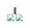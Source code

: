<div align="center">
  <div class="bacon">
    <a>🥓</a><br>
  </div>
</div>

<!-- <img src="https://capsule-render.vercel.app/api?type=venom&color=94B2FF&height=150&section=header&text=🥓&fontSize=70&fontColor=000000"/> -->

<div align="center">
  <a href="https://img.shields.io/badge/HTML5-E34F26"><img src="https://img.shields.io/badge/HTML5-E34F26?style=flat-square&logo=HTML5&logoColor=white"/></a>
  <a href="https://img.shields.io/badge/CSS3-1572B6"><img src="https://img.shields.io/badge/CSS3-1572B6?style=flat-square&logo=CSS3&logoColor=white"/></a>
</div>
